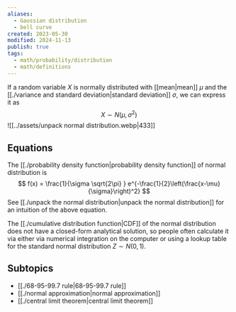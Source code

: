 ```yaml
---
aliases:
  - Gaussian distribution
  - bell curve
created: 2023-05-30
modified: 2024-11-13
publish: true
tags:
  - math/probability/distribution
  - math/definitions
---
```

If a random variable $X$ is normally distributed with [[mean|mean]] $\mu$ and the [[./variance and standard deviation|standard deviation]] $\sigma$, we can express it as
$$
X \sim N(\mu, \sigma^2)
$$
![[../assets/unpack normal distribution.webp|433]]

## Equations
The [[./probability density function|probability density function]] of normal distribution is
$$
 f(x) = \frac{1}{\sigma \sqrt{2\pi} } e^{-\frac{1}{2}\left(\frac{x-\mu}{\sigma}\right)^2}
$$
See [[./unpack the normal distribution|unpack the normal distribution]] for an intuition of the above equation.

The [[./cumulative distribution function|CDF]] of the normal distribution does not have a closed-form analytical solution, so people often calculate it via either via numerical integration on the computer or using a lookup table for the standard normal distribution $Z \sim N(0, 1)$.

## Subtopics
- [[./68-95-99.7 rule|68-95-99.7 rule]]
- [[./normal approximation|normal approximation]]
- [[./central limit theorem|central limit theorem]]
